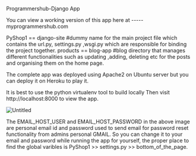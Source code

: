 Programmershub-Django App

You can view a working version of this app here at ----- myprogrammershub.com

PyShop1 == django-site     #dummy name for the main project file which contains the url.py, settings.py ,wsgi.py which are responsible for binding the project together.
products == blog-app       #blog directory that manages different functionalities such as updating ,adding, deleting etc for the posts and organising them on the home page.

The complete app was deployed using Apache2 on Ubuntu server but you can deploy it on Heroku to play it.


It is best to use the python virtualenv tool to build locally
Then visit http://localhost:8000 to view the app.

![Untitled](https://user-images.githubusercontent.com/79550971/113526146-12431d80-9576-11eb-9308-8a3ec2526663.png)

The EMAIL_HOST_USER and EMAIL_HOST_PASSWORD in the above image are personal email id and password used to send email for password reset functionality from admins personal GMAIL. So you can change it to your email and password while running the app for yourself, the proper place to find the global varibles is   PyShop1 >> settings.py >> bottom_of_the_page.

